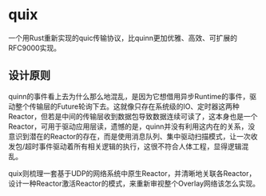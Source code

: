 # quix

一个用Rust重新实现的quic传输协议，比quinn更加优雅、高效、可扩展的RFC9000实现。

## 设计原则
quinn的事件看上去为什么那么地混乱，是因为它想借用异步Runtime的事件，驱动整个传输层的Future轮询下去。这就像只存在系统级的IO、定时器这两种Reactor，但若是中间的传输层收到数据包导致数据连续可读了，这本身也是一个Reactor，可用于驱动应用层读，遗憾的是，quinn并没有利用这内在的关系，没意识到潜在的Reactor的存在，而是使用消息队列、集中驱动扫描模式，让一次收发包/超时事件驱动着所有相关逻辑的执行，这很不符合人体工程，显得逻辑混乱。

quix则梳理一套基于UDP的网络系统中原生Reactor，并清晰地关联各Reactor，设计一种Reactor激活Reactor的模式，来重新审视整个Overlay网络该怎么实现。

